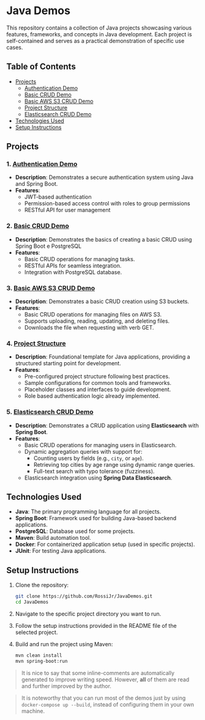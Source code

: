 # Java Demos

This repository contains a collection of Java projects showcasing various features, frameworks, and concepts in Java development. Each project is self-contained and serves as a practical demonstration of specific use cases.

## Table of Contents

- [Projects](#projects)
  - [Authentication Demo](https://github.com/RossiJr/JavaDemos/tree/main/Authentication)
  - [Basic CRUD Demo](https://github.com/RossiJr/JavaDemos/tree/main/BasicCRUD)
  - [Basic AWS S3 CRUD Demo](https://github.com/RossiJr/JavaDemos/tree/main/AWSS3-CRUD)
  - [Project Structure](https://github.com/RossiJr/JavaDemos/tree/main/ProjectStructure)
  - [Elasticsearch CRUD Demo](https://github.com/RossiJr/JavaDemos/tree/main/ElasticSearch-CRUD)
- [Technologies Used](#technologies-used)
- [Setup Instructions](#setup-instructions)

## Projects

### 1. [Authentication Demo](https://github.com/RossiJr/JavaDemos/tree/main/Authentication)
- **Description**: Demonstrates a secure authentication system using Java and Spring Boot.
- **Features**:
  - JWT-based authentication
  - Permission-based access control with roles to group permissions
  - RESTful API for user management

### 2. [Basic CRUD Demo](https://github.com/RossiJr/JavaDemos/tree/main/BasicCRUD)
- **Description**: Demonstrates the basics of creating a basic CRUD using Spring Boot e PostgreSQL
- **Features**:
  - Basic CRUD operations for managing tasks.
  - RESTful APIs for seamless integration.
  - Integration with PostgreSQL database.

### 3. [Basic AWS S3 CRUD Demo](https://github.com/RossiJr/JavaDemos/tree/main/AWSS3-CRUD)
- **Description**: Demonstrates a basic CRUD creation using S3 buckets.
- **Features**:
  - Basic CRUD operations for managing files on AWS S3.
  - Supports uploading, reading, updating, and deleting files.
  - Downloads the file when requesting with verb GET.

### 4. [Project Structure](https://github.com/RossiJr/JavaDemos/tree/main/ProjectStructure)
- **Description**: Foundational template for Java applications, providing a structured starting point for development.
- **Features**:
  - Pre-configured project structure following best practices.
  - Sample configurations for common tools and frameworks.
  - Placeholder classes and interfaces to guide development.
  - Role based authentication logic already implemented.

### 5. [Elasticsearch CRUD Demo](https://github.com/RossiJr/JavaDemos/tree/main/ElasticSearch-CRUD)
- **Description**: Demonstrates a CRUD application using **Elasticsearch** with **Spring Boot**.
- **Features**:
  - Basic CRUD operations for managing users in Elasticsearch.
  - Dynamic aggregation queries with support for:
    - Counting users by fields (e.g., `city`, or `age`).
    - Retrieving top cities by age range using dynamic range queries.
    - Full-text search with typo tolerance (fuzziness).
  - Elasticsearch integration using **Spring Data Elasticsearch**.

## Technologies Used

- **Java**: The primary programming language for all projects.
- **Spring Boot**: Framework used for building Java-based backend applications.
- **PostgreSQL**: Database used for some projects.
- **Maven**: Build automation tool.
- **Docker**: For containerized application setup (used in specific projects).
- **JUnit**: For testing Java applications.

## Setup Instructions

1. Clone the repository:

   ```bash
   git clone https://github.com/RossiJr/JavaDemos.git
   cd JavaDemos
   ```

2. Navigate to the specific project directory you want to run.

3. Follow the setup instructions provided in the README file of the selected project.

4. Build and run the project using Maven:

   ```bash
   mvn clean install
   mvn spring-boot:run

> It is nice to say that some inline-comments are automatically generated to improve writing speed. However, **all** of them are read and further improved by the author. 

> It is noteworthy that you can run most of the demos just by using `docker-compose up --build`, instead of configuring them in your own machine.
